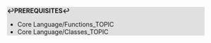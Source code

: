 <div style="margin:2em; background-color: #e0e0e0;">

<strong>↩PREREQUISITES↩</strong>

 * Core Language/Functions_TOPIC
 * Core Language/Classes_TOPIC

</div>

